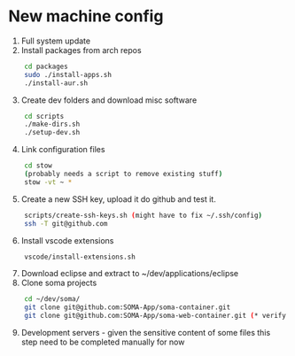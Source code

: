 # New machine config

1. Full system update
2. Install packages from arch repos
```bash
    cd packages
    sudo ./install-apps.sh
    ./install-aur.sh
```
3. Create dev folders and download misc software
```bash
    cd scripts
    ./make-dirs.sh
    ./setup-dev.sh
```
4. Link configuration files
```bash
    cd stow
    (probably needs a script to remove existing stuff)
    stow -vt ~ *
```
5. Create a new SSH key, upload it do github and test it.
```bash
    scripts/create-ssh-keys.sh (might have to fix ~/.ssh/config)
    ssh -T git@github.com
```
6. Install vscode extensions
```bash
    vscode/install-extensions.sh
```
7. Download eclipse and extract to ~/dev/applications/eclipse
8. Clone soma projects
```bash
    cd ~/dev/soma/
    git clone git@github.com:SOMA-App/soma-container.git
    git clone git@github.com:SOMA-App/soma-web-container.git (* verify scripts)
```
9. Development servers - given the sensitive content of some files this step need to be completed manually for now
